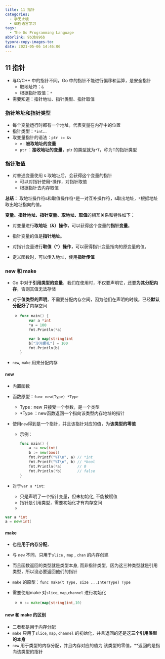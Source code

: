```yaml
---
title: 11 指针
categories: 
  - 学无止境
  - 编程语言学习
tags:
  - The Go Programming Language
abbrlink: 9b3b896b
typora-copy-images-to:
date: 2021-05-06 14:46:06
---
```




## 11 指针

* 与C/C++ 中的指针不同，Go 中的指针不能进行偏移和运算，是安全指针
  * 取地址符：`&`
  * 根据指针取值：`*`
* 需要知道：指针地址、指针类型、指针取值



### 指针地址和指针类型

* 每个变量运行时都有一个地址，代表变量在内存中的位置
* 指针类型：`*int`...
* 取变量指针的语法：`ptr := &v`
  * `v` : **被取地址的变量**
  * `ptr` ：**接收地址的变量**，ptr 的类型就为`*T`，称为T的指针类型



### 指针取值

* 对普通变量使用 `&` 取地址后，会获得这个变量的指针
  * 可以对指针使用`*`操作，对指针取值
  * 根据指针去内存取值

**总结：** 取地址操作符`&`和取值操作符`*`是一对互补操作符，`&`取出地址，`*`根据地址取出地址指向的值。



**变量、指针地址、指针变量、取地址、取值**的相互关系和特性如下：

* 对变量进行**取地址（&）操作**，可以获得这个变量的**指针变量**。
* 指针变量的值是**指针地址**。
* 对指针变量进行**取值（*）操作**，可以获得指针变量指向的原变量的值。



* 定义函数时，可以传入地址，使用**指针传值**



### new 和 make

* Go 中对于**引用类型的变量**，我们在使用时，不仅要声明它，还要**为其分配内存**，否则其值无法存储

* 对于**值类型的声明**，不需要分配内存空间，因为他们在声明的时候，已经**默认分配好了**内存空间

  * ```go
    func main() {
    	var a *int
    	*a = 100
    	fmt.Println(*a)
    
    	var b map[string]int
    	b["沙河娜扎"] = 100
    	fmt.Println(b)
    }
    ```

* `new`, `make` 用来分配内存



#### new

* 内置函数

* 函数原型：`func new(Type) *Type`

  * Type : new 只接受一个参数，是一个类型
  * *Type ：new函数返回一个指向该类型内存地址的指针

* 使用`new`得到是一个指针，并且该指针对应的值，为**该类型的零值**

  * 示例：

    ```go
    func main() {
    	a := new(int)
    	b := new(bool)
    	fmt.Printf("%T\n", a) // *int
    	fmt.Printf("%T\n", b) // *bool
    	fmt.Println(*a)       // 0
    	fmt.Println(*b)       // false
    }	
    ```

* 对于`var a *int`: 

  * 只是声明了一个指针变量，但未初始化, 不能被赋值
  * 指针是引用类型，需要初始化才有内存空间
  * 

```go
var a *int
a = new(int)
```



#### make

* 也是**用于内存分配**，

* 与 `new` 不同，只用于`slice` , `map` , `chan` 的内存创建

* 而且函数返回的类型就是类型本身, 而非指针类型，因为这三种类型就是引用类型，所以没必要返回他们的指针

* `make` 的原型：`func make(t Type, size ...InterType) Type`

* 需要使用make 对`slice`, `map`,`channel` 进行初始化

  * ```go
    m := make(map[string]int,10)
    ```

    

#### new 和 make 的区别

* 二者都是用于内存分配
* `make` 只用于`slice`, `map`, `channel` 的初始化，并且返回的还是这**三个引用类型的本身**
* `new` 用于类型的内存分配，并且内存对应的值为 该类型的零值，**返回的是指向该类型的指针
